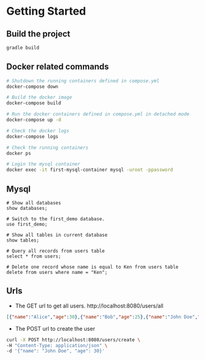 # Getting Started

## Build the project
```bash
gradle build
```

## Docker related commands
```bash
# Shutdown the running containers defined in compose.yml
docker-compose down

# Build the docker image
docker-compose build

# Run the docker containers defined in compose.yml in detached mode
docker-compose up -d

# Check the docker logs
docker-compose logs

# Check the running containers
docker ps

# Login the mysql container
docker exec -it first-mysql-container mysql -uroot -ppassword
```

## Mysql
```
# Show all databases
show databases;

# Switch to the first_demo database.
use first_demo;

# Show all tables in current database
show tables;

# Query all records from users table
select * from users;

# Delete one record whose name is equal to Ken from users table
delete from users where name = "Ken";
```

## Urls

* The GET url to get all users. http://localhost:8080/users/all
```json
[{"name":"Alice","age":30},{"name":"Bob","age":25},{"name":"John Doe","age":30}]
```

* The POST url to create the user
```bash
curl -X POST http://localhost:8080/users/create \
-H "Content-Type: application/json" \
-d '{"name": "John Doe", "age": 30}'
```
